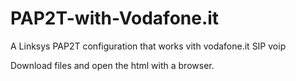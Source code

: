 # PAP2T-with-Vodafone.it
 A Linksys PAP2T configuration that works vith vodafone.it SIP voip

 Download files and open the html with a browser.
